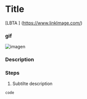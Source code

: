 # Title

[LBTA ] (https://www.linkImage.com/)  

### gif
![imagen](../master/assets/sketch1.gif) 

### Description



### Steps

1. Subtilte description
```swift
code

```
